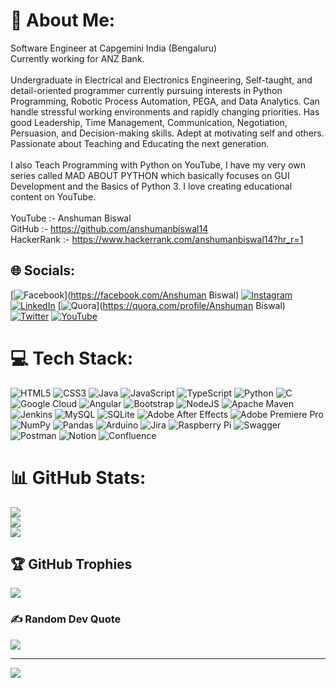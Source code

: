 # 💫 About Me:
Software Engineer at Capgemini India (Bengaluru)<br>Currently working for ANZ Bank.<br><br>Undergraduate in Electrical and Electronics Engineering, Self-taught, and detail-oriented programmer currently pursuing interests in Python Programming, Robotic Process Automation, PEGA, and Data Analytics. Can handle stressful working environments and rapidly changing priorities. Has good Leadership, Time Management, Communication, Negotiation, Persuasion, and Decision-making skills. Adept at motivating self and others. Passionate about Teaching and Educating the next generation.<br><br>I also Teach Programming with Python on YouTube, I have my very own series called MAD ABOUT PYTHON which basically focuses on GUI Development and the Basics of Python 3. I love creating educational content on YouTube.<br><br>YouTube :- Anshuman Biswal<br>GitHub :- https://github.com/anshumanbiswal14<br>HackerRank :- https://www.hackerrank.com/anshumanbiswal14?hr_r=1


## 🌐 Socials:
[![Facebook](https://img.shields.io/badge/Facebook-%231877F2.svg?logo=Facebook&logoColor=white)](https://facebook.com/Anshuman Biswal) [![Instagram](https://img.shields.io/badge/Instagram-%23E4405F.svg?logo=Instagram&logoColor=white)](https://instagram.com/_manameisjeff_) [![LinkedIn](https://img.shields.io/badge/LinkedIn-%230077B5.svg?logo=linkedin&logoColor=white)](https://linkedin.com/in/anshumanbiswal) [![Quora](https://img.shields.io/badge/Quora-%23B92B27.svg?logo=Quora&logoColor=white)](https://quora.com/profile/Anshuman Biswal) [![Twitter](https://img.shields.io/badge/Twitter-%231DA1F2.svg?logo=Twitter&logoColor=white)](https://twitter.com/mynameizjeff) [![YouTube](https://img.shields.io/badge/YouTube-%23FF0000.svg?logo=YouTube&logoColor=white)](https://youtube.com/c/AnshumanBiswal14) 

# 💻 Tech Stack:
![HTML5](https://img.shields.io/badge/html5-%23E34F26.svg?style=for-the-badge&logo=html5&logoColor=white) ![CSS3](https://img.shields.io/badge/css3-%231572B6.svg?style=for-the-badge&logo=css3&logoColor=white) ![Java](https://img.shields.io/badge/java-%23ED8B00.svg?style=for-the-badge&logo=java&logoColor=white) ![JavaScript](https://img.shields.io/badge/javascript-%23323330.svg?style=for-the-badge&logo=javascript&logoColor=%23F7DF1E) ![TypeScript](https://img.shields.io/badge/typescript-%23007ACC.svg?style=for-the-badge&logo=typescript&logoColor=white) ![Python](https://img.shields.io/badge/python-3670A0?style=for-the-badge&logo=python&logoColor=ffdd54) ![C](https://img.shields.io/badge/c-%2300599C.svg?style=for-the-badge&logo=c&logoColor=white) ![Google Cloud](https://img.shields.io/badge/Google%20Cloud-%234285F4.svg?style=for-the-badge&logo=google-cloud&logoColor=white) ![Angular](https://img.shields.io/badge/angular-%23DD0031.svg?style=for-the-badge&logo=angular&logoColor=white) ![Bootstrap](https://img.shields.io/badge/bootstrap-%23563D7C.svg?style=for-the-badge&logo=bootstrap&logoColor=white) ![NodeJS](https://img.shields.io/badge/node.js-6DA55F?style=for-the-badge&logo=node.js&logoColor=white) ![Apache Maven](https://img.shields.io/badge/Apache%20Maven-C71A36?style=for-the-badge&logo=Apache%20Maven&logoColor=white) ![Jenkins](https://img.shields.io/badge/jenkins-%232C5263.svg?style=for-the-badge&logo=jenkins&logoColor=white) ![MySQL](https://img.shields.io/badge/mysql-%2300f.svg?style=for-the-badge&logo=mysql&logoColor=white) ![SQLite](https://img.shields.io/badge/sqlite-%2307405e.svg?style=for-the-badge&logo=sqlite&logoColor=white) ![Adobe After Effects](https://img.shields.io/badge/Adobe%20After%20Effects-9999FF.svg?style=for-the-badge&logo=Adobe%20After%20Effects&logoColor=white) ![Adobe Premiere Pro](https://img.shields.io/badge/Adobe%20Premiere%20Pro-9999FF.svg?style=for-the-badge&logo=Adobe%20Premiere%20Pro&logoColor=white) ![NumPy](https://img.shields.io/badge/numpy-%23013243.svg?style=for-the-badge&logo=numpy&logoColor=white) ![Pandas](https://img.shields.io/badge/pandas-%23150458.svg?style=for-the-badge&logo=pandas&logoColor=white) ![Arduino](https://img.shields.io/badge/-Arduino-00979D?style=for-the-badge&logo=Arduino&logoColor=white) ![Jira](https://img.shields.io/badge/jira-%230A0FFF.svg?style=for-the-badge&logo=jira&logoColor=white) ![Raspberry Pi](https://img.shields.io/badge/-RaspberryPi-C51A4A?style=for-the-badge&logo=Raspberry-Pi) ![Swagger](https://img.shields.io/badge/-Swagger-%23Clojure?style=for-the-badge&logo=swagger&logoColor=white) ![Postman](https://img.shields.io/badge/Postman-FF6C37?style=for-the-badge&logo=postman&logoColor=white) ![Notion](https://img.shields.io/badge/Notion-%23000000.svg?style=for-the-badge&logo=notion&logoColor=white) ![Confluence](https://img.shields.io/badge/confluence-%23172BF4.svg?style=for-the-badge&logo=confluence&logoColor=white)
# 📊 GitHub Stats:
![](https://github-readme-stats.vercel.app/api?username=anshumanbiswal14&theme=vue&hide_border=false&include_all_commits=true&count_private=true)<br/>
![](https://github-readme-streak-stats.herokuapp.com/?user=anshumanbiswal14&theme=vue&hide_border=false)<br/>
![](https://github-readme-stats.vercel.app/api/top-langs/?username=anshumanbiswal14&theme=vue&hide_border=false&include_all_commits=true&count_private=true&layout=compact)

## 🏆 GitHub Trophies
![](https://github-profile-trophy.vercel.app/?username=anshumanbiswal14&theme=discord&no-frame=false&no-bg=true&margin-w=4)

### ✍️ Random Dev Quote
![](https://quotes-github-readme.vercel.app/api?type=horizontal&theme=light)

---
[![](https://visitcount.itsvg.in/api?id=anshumanbiswal14&icon=2&color=8)](https://visitcount.itsvg.in)

<!-- Proudly created with GPRM ( https://gprm.itsvg.in ) -->
